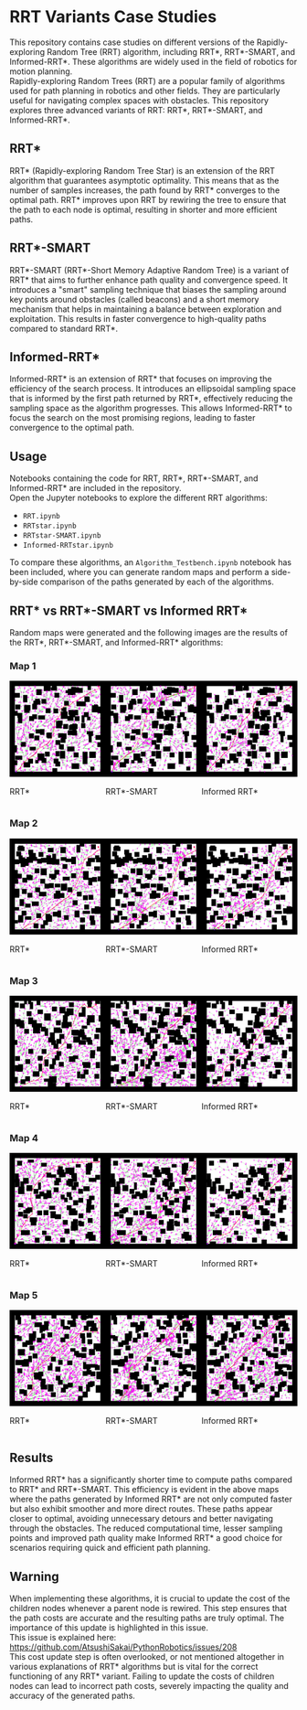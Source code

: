 # RRT Variants Case Studies

This repository contains case studies on different versions of the Rapidly-exploring Random Tree (RRT) algorithm, including RRT*, RRT*-SMART, and Informed-RRT*. These algorithms are widely used in the field of robotics for motion planning. </br>
Rapidly-exploring Random Trees (RRT) are a popular family of algorithms used for path planning in robotics and other fields. They are particularly useful for navigating complex spaces with obstacles. This repository explores three advanced variants of RRT: RRT*, RRT*-SMART, and Informed-RRT*.

## RRT*

RRT* (Rapidly-exploring Random Tree Star) is an extension of the RRT algorithm that guarantees asymptotic optimality. This means that as the number of samples increases, the path found by RRT* converges to the optimal path. RRT* improves upon RRT by rewiring the tree to ensure that the path to each node is optimal, resulting in shorter and more efficient paths.

## RRT*-SMART

RRT*-SMART (RRT*-Short Memory Adaptive Random Tree) is a variant of RRT* that aims to further enhance path quality and convergence speed. It introduces a "smart" sampling technique that biases the sampling around key points around obstacles (called beacons) and a short memory mechanism that helps in maintaining a balance between exploration and exploitation. This results in faster convergence to high-quality paths compared to standard RRT*.

## Informed-RRT*

Informed-RRT* is an extension of RRT* that focuses on improving the efficiency of the search process. It introduces an ellipsoidal sampling space that is informed by the first path returned by RRT*, effectively reducing the sampling space as the algorithm progresses. This allows Informed-RRT* to focus the search on the most promising regions, leading to faster convergence to the optimal path.

## Usage
Notebooks containing the code for RRT, RRT*, RRT*-SMART, and Informed-RRT* are included in the repository. </br>
Open the Jupyter notebooks to explore the different RRT algorithms:
   - `RRT.ipynb`
   - `RRTstar.ipynb`
   - `RRTstar-SMART.ipynb`
   - `Informed-RRTstar.ipynb`

To compare these algorithms, an `Algorithm_Testbench.ipynb` notebook has been included, where you can generate random maps and perform a side-by-side comparison of the paths generated by each of the algorithms.

## RRT* vs RRT*-SMART vs Informed RRT*

Random maps were generated and the following images are the results of the RRT*, RRT*-SMART, and Informed-RRT* algorithms:

### Map 1

<div style="display: flex; justify-content: space-around;">
    <div>
        <img src="images/RRT_star1.png" alt="RRT* Map 1" width="300"/>
        <p>RRT*</p>
    </div>
    <div>
        <img src="images/RRT_star-SMART1.png" alt="RRT*-SMART Map 1" width="300"/>
        <p>RRT*-SMART</p>
    </div>
    <div>
        <img src="images/Informed-RRT_star1.png" alt="Informed RRT* Map 1" width="300"/>
        <p>Informed RRT*</p>
    </div>
</div>

### Map 2

<div style="display: flex; justify-content: space-around;">
    <div>
        <img src="images/RRT_star2.png" alt="RRT* Map 2" width="300"/>
        <p>RRT*</p>
    </div>
    <div>
        <img src="images/RRT_star-SMART2.png" alt="RRT*-SMART Map 2" width="300"/>
        <p>RRT*-SMART</p>
    </div>
    <div>
        <img src="images/Informed-RRT_star2.png" alt="Informed RRT* Map 2" width="300"/>
        <p>Informed RRT*</p>
    </div>
</div>

### Map 3

<div style="display: flex; justify-content: space-around;">
    <div>
        <img src="images/RRT_star3.png" alt="RRT* Map 3" width="300"/>
        <p>RRT*</p>
    </div>
    <div>
        <img src="images/RRT_star-SMART3.png" alt="RRT*-SMART Map 3" width="300"/>
        <p>RRT*-SMART</p>
    </div>
    <div>
        <img src="images/Informed-RRT_star3.png" alt="Informed RRT* Map 3" width="300"/>
        <p>Informed RRT*</p>
    </div>
</div>

### Map 4

<div style="display: flex; justify-content: space-around;">
    <div>
        <img src="images/RRT_star4.png" alt="RRT* Map 4" width="300"/>
        <p>RRT*</p>
    </div>
    <div>
        <img src="images/RRT_star-SMART4.png" alt="RRT*-SMART Map 4" width="300"/>
        <p>RRT*-SMART</p>
    </div>
    <div>
        <img src="images/Informed-RRT_star4.png" alt="Informed RRT* Map 4" width="300"/>
        <p>Informed RRT*</p>
    </div>
</div>

### Map 5

<div style="display: flex; justify-content: space-around;">
    <div>
        <img src="images/RRT_star5.png" alt="RRT* Map 5" width="300"/>
        <p>RRT*</p>
    </div>
    <div>
        <img src="images/RRT_star-SMART5.png" alt="RRT*-SMART Map 5" width="300"/>
        <p>RRT*-SMART</p>
    </div>
    <div>
        <img src="images/Informed-RRT_star5.png" alt="Informed RRT* Map 5" width="300"/>
        <p>Informed RRT*</p>
    </div>
</div>


## Results
Informed RRT* has a significantly shorter time to compute paths compared to RRT* and RRT*-SMART. This efficiency is evident in the above maps where the paths generated by Informed RRT* are not only computed faster but also exhibit smoother and more direct routes. These paths appear closer to optimal, avoiding unnecessary detours and better navigating through the obstacles. The reduced computational time, lesser sampling points and improved path quality make Informed RRT* a good choice for scenarios requiring quick and efficient path planning.

## Warning
When implementing these algorithms, it is crucial to update the cost of the children nodes whenever a parent node is rewired. This step ensures that the path costs are accurate and the resulting paths are truly optimal. The importance of this update is highlighted in this issue. </br>
This issue is explained here: https://github.com/AtsushiSakai/PythonRobotics/issues/208 </br>
This cost update step is often overlooked, or not mentioned altogether in various explanations of RRT* algorithms but is vital for the correct functioning of any RRT* variant. Failing to update the costs of children nodes can lead to incorrect path costs, severely impacting the quality and accuracy of the generated paths. 